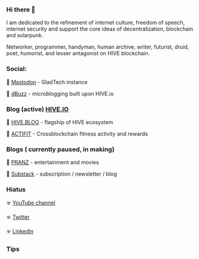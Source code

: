 ### Hi there 👋

I am dedicated to the refinement of internet culture, freedom of speech, internet security and support the core ideas of decentralization, blockchain and solarpunk. 



Networker, programmer, handyman, human archive, writer, futurist, druid, poet, humorist, and lesser antagonist on HIVE blockchain.

### Social: 

💬   <a title="GladTech " rel="me" href="https://gladtech.social/@aschatria">Mastodon</a> - GladTech instance

💬 [dBuzz](https://d.buzz/profile/@aschatria) - microblogging built upon HIVE.io

### Blog (active)  [HIVE.IO](https://hive.io)

📘 <a title="Hive.BLOG" href="https://hive.blog/@aschatria/posts">HIVE.BLOG</a> - flagship of HIVE ecosystem

📘 <a title="Actifit - fitness tracker" href="https://actifit.io/aschatria">ACTIFIT</a> - Crossblockchain fitness activity and rewards

### Blogs ( currently paused, in making)
  
📕  <a title="PranzEU decentralized movie review website" href="https://pranz.eu/">PRANZ</a> - entertainment and movies
  
📕  [Substack](https://aschatria.substack.com/) - subscription / newsletter / blog

### Hiatus 

☣️  [YouTube channel](https://www.youtube.com/@aschatria)

☣️  [Twitter](https://twitter.com/ascha3a)

☣️  [LinkedIn](https://www.linkedin.com/in/aschatria/)


### Tips


 
<!--
**aschatria/aschatria** is a ✨ _special_ ✨ repository because its `README.md` (this file) appears on your GitHub profile.

Here are some ideas to get you started:

- 🔭 I’m currently working on ...
- 🌱 I’m currently learning ...
- 👯 I’m looking to collaborate on ...
- 🤔 I’m looking for help with ...
- 💬 Ask me about ...
- 📫 How to reach me: ...
- 😄 Pronouns: ...
- ⚡ Fun fact: ...
-->
